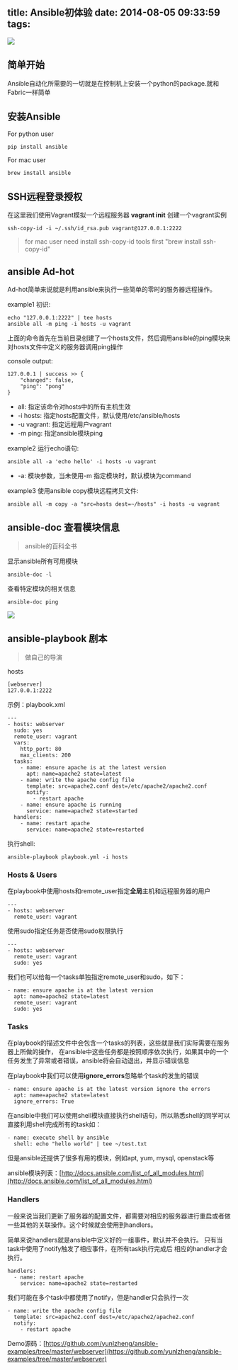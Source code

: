 title: Ansible初体验
date: 2014-08-05 09:33:59
tags:
---

![](https://31.media.tumblr.com/64f6098a62f4bf3c88417b06f5e0b961/tumblr_inline_n9yq5400QL1sosno0.png)

## 简单开始

Ansible自动化所需要的一切就是在控制机上安装一个python的package.就和Fabric一样简单

<!-- more -->

## 安装Ansible

For python user

```
pip install ansible
```

For mac user

```
brew install ansible
```

## SSH远程登录授权

在这里我们使用Vagrant模拟一个远程服务器 **vagrant init** 创建一个vagrant实例

```
ssh-copy-id -i ~/.ssh/id_rsa.pub vagrant@127.0.0.1:2222
```

> for mac user need install ssh-copy-id tools first "brew install ssh-copy-id"


## ansible Ad-hot

Ad-hot简单来说就是利用ansible来执行一些简单的零时的服务器远程操作。

example1 初识:

```
echo "127.0.0.1:2222" | tee hosts
ansible all -m ping -i hosts -u vagrant
```

<!-- more -->


上面的命令首先在当前目录创建了一个hosts文件，然后调用ansible的ping模块来对hosts文件中定义的服务器调用ping操作

console output:

```
127.0.0.1 | success >> {
    "changed": false,
    "ping": "pong"
}
```

* all: 指定该命令对hosts中的所有主机生效
* -i hosts: 指定hosts配置文件，默认使用/etc/ansible/hosts
* -u vagrant: 指定远程用户vagrant
* -m ping: 指定ansible模块ping

example2 运行echo语句:

```
ansible all -a 'echo hello' -i hosts -u vagrant
```

* -a: 模块参数，当未使用-m 指定模块时，默认模块为command

example3 使用ansible copy模块远程拷贝文件:

```
ansible all -m copy -a "src=hosts dest=~/hosts" -i hosts -u vagrant
```

## ansible-doc 查看模块信息

> ansible的百科全书

显示ansible所有可用模块

```
ansible-doc -l
```

查看特定模块的相关信息


```
ansible-doc ping
```

![](https://31.media.tumblr.com/545c9ccfd0486332ea0958683392c108/tumblr_inline_n9yq5hTERc1sosno0.png)

## ansible-playbook 剧本

> 做自己的导演

hosts

```
[webserver]
127.0.0.1:2222
```

示例：playbook.xml

```
---
- hosts: webserver
  sudo: yes
  remote_user: vagrant
  vars:
    http_port: 80
    max_clients: 200
  tasks:
    - name: ensure apache is at the latest version
      apt: name=apache2 state=latest
    - name: write the apache config file
      template: src=apache2.conf dest=/etc/apache2/apache2.conf
      notify:
        - restart apache
    - name: ensure apache is running
      service: name=apache2 state=started
  handlers:
    - name: restart apache
      service: name=apache2 state=restarted
```

执行shell:

```
ansible-playbook playbook.yml -i hosts
```

### Hosts & Users

在playbook中使用hosts和remote_user指定**全局**主机和远程服务器的用户

```
---
- hosts: webserver
  remote_user: vagrant
```

使用sudo指定任务是否使用sudo权限执行

```
---
- hosts: webserver
  remote_user: vagrant
  sudo: yes
```

我们也可以给每一个tasks单独指定remote_user和sudo，如下：

```
- name: ensure apache is at the latest version
  apt: name=apache2 state=latest
  remote_user: vagrant
  sudo: yes
```

### Tasks

在playbook的描述文件中会包含一个tasks的列表，这些就是我们实际需要在服务器上所做的操作，
在ansible中这些任务都是按照顺序依次执行，如果其中的一个任务发生了异常或者错误，ansible将会自动退出，并显示错误信息

在playbook中我们可以使用**ignore_errors**忽略单个task的发生的错误

```
- name: ensure apache is at the latest version ignore the errors
  apt: name=apache2 state=latest
  ignore_errors: True
```

在ansible中我们可以使用shell模块直接执行shell语句，所以熟悉shell的同学可以直接利用shell完成所有的task如：

```
- name: execute shell by ansible
  shell: echo "hello world" | tee ~/test.txt
```

但是ansible还提供了很多有用的模块，例如apt, yum, mysql, openstack等

ansible模块列表：[http://docs.ansible.com/list_of_all_modules.html](http://docs.ansible.com/list_of_all_modules.html)

### Handlers

一般来说当我们更新了服务器的配置文件，都需要对相应的服务器进行重启或者做一些其他的关联操作。这个时候就会使用到handlers。

简单来说handlers就是ansible中定义好的一组事件，默认并不会执行。 只有当task中使用了notify触发了相应事件，在所有task执行完成后
相应的handler才会执行。

```
handlers:
  - name: restart apache
    service: name=apache2 state=restarted
```

我们可能在多个task中都使用了notify，但是handler只会执行一次

```
- name: write the apache config file
  template: src=apache2.conf dest=/etc/apache2/apache2.conf
  notify:
    - restart apache
```

Demo源码：[https://github.com/yunlzheng/ansible-examples/tree/master/webserver](https://github.com/yunlzheng/ansible-examples/tree/master/webserver)
